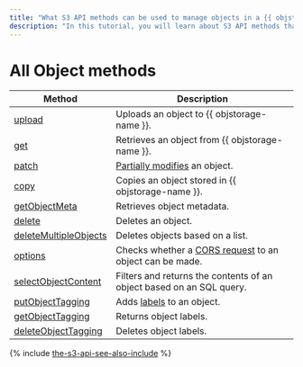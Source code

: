 ```yaml
---
title: "What S3 API methods can be used to manage objects in a {{ objstorage-full-name }} bucket"
description: "In this tutorial, you will learn about S3 API methods that can be used to manage objects in a bucket."
---
```


# All Object methods

| Method | Description |
----- | -----
| [upload](object/upload.md) | Uploads an object to {{ objstorage-name }}. |
| [get](object/get.md) | Retrieves an object from {{ objstorage-name }}. |
| [patch](object/patch.md) | [Partially modifies](../../concepts/object-patch.md) an object. |
| [copy](object/copy.md) | Copies an object stored in {{ objstorage-name }}. |
| [getObjectMeta](object/getobjectmeta.md) | Retrieves object metadata. |
| [delete](object/delete.md) | Deletes an object. |
| [deleteMultipleObjects](object/deletemultipleobjects.md) | Deletes objects based on a list. |
| [options](object/options.md) | Checks whether a [CORS request](../../concepts/cors.md) to an object can be made. |
| [selectObjectContent](object/select.md) | Filters and returns the contents of an object based on an SQL query. |
| [putObjectTagging](object/putobjecttagging.md) | Adds [labels](../../concepts/tags.md) to an object. |
| [getObjectTagging](object/getobjecttagging.md) | Returns object labels. |
| [deleteObjectTagging](object/deleteobjecttagging.md) | Deletes object labels. |

{% include [the-s3-api-see-also-include](../../../_includes/storage/the-s3-api-see-also-include.md) %}